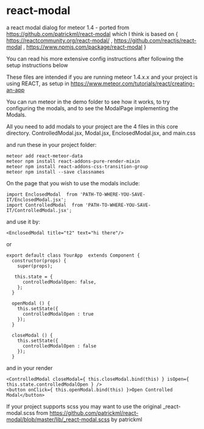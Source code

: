 # react-modal
a react modal dialog for meteor 1.4 - ported from https://github.com/patrickml/react-modal   which I think is based on { https://reactcommunity.org/react-modal/ , https://github.com/reactjs/react-modal , https://www.npmjs.com/package/react-modal }


You can read his more extensive config instructions after following the setup instructions below

These files are intended if you are running meteor 1.4.x.x and your project is using REACT, as setup in https://www.meteor.com/tutorials/react/creating-an-app


You can run meteor in the demo folder to see how it works, to try configuring the modals, and to see the ModalPage implementing the Modals.

All you need to add modals to your project are the 4 files in this core directory.
ControlledModal.jsx, Modal.jsx, EnclosedModal.jsx,  and	main.css

and run these in your project folder:

```
meteor add react-meteor-data
meteor npm install react-addons-pure-render-mixin
meteor npm install react-addons-css-transition-group
meteor npm install --save classnames
```

On the page that you wish to use the modals include:

```
import EnclosedModal  from 'PATH-TO-WHERE-YOU-SAVE-IT/EnclosedModal.jsx';
import ControlledModal  from 'PATH-TO-WHERE-YOU-SAVE-IT/ControlledModal.jsx';
```

and use it by:

`<EnclosedModal title="t2" text="hi there"/>`

or
        
```
export default class YourApp  extends Component {
  constructor(props) {
    super(props);

   this.state = {
      controlledModalOpen: false,
    };
  }

  openModal () {
    this.setState({
      controlledModalOpen : true
    });
  }

  closeModal () {
    this.setState({
      controlledModalOpen : false
    });
  }
```
and in your render
```
<ControlledModal closeModal={ this.closeModal.bind(this) } isOpen={ this.state.controlledModalOpen } />
<button onClick={ this.openModal.bind(this) }>Open Controlled Modal</button>
```


If your project supports scss you may want to use the original _react-modal.scss from https://github.com/patrickml/react-modal/blob/master/lib/_react-modal.scss  by patrickml 


